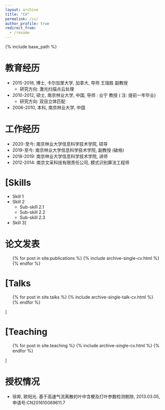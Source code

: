 ```yaml
---
layout: archive
title: "CV"
permalink: /cv/
author_profile: true
redirect_from:
  - /resume
---
```


{% include base_path %}

教育经历
======
* 2015-2018, 博士, 卡尔加里大学, 加拿大, 导师 王瑞胜 副教授
	* 研究方向: 激光扫描点云处理
* 2010-2012, 硕士, 南京林业大学, 中国, 导师 : 业宁 教授 ( 注: 提前一年毕业)
	* 研究方向: 双目立体匹配
* 2006-2010, 本科, 南京林业大学, 中国 

工作经历
======
* 2020-至今: 南京林业大学信息科学技术学院, 硕导
* 2019-至今: 南京林业大学信息科学技术学院, 副教授 (破格)
* 2018-2019: 南京林业大学信息科学技术学院, 讲师
* 2012-2014: 南京文采科技有限责任公司, 模式识别算法工程师
  
[Skills
======
* Skill 1
* Skill 2
  * Sub-skill 2.1
  * Sub-skill 2.2
  * Sub-skill 2.3
* Skill 3]

论文发表
======
  <ul>{% for post in site.publications %}
    {% include archive-single-cv.html %}
  {% endfor %}</ul>
  
[Talks
======
  <ul>{% for post in site.talks %}
    {% include archive-single-talk-cv.html %}
  {% endfor %}</ul>]
  
[Teaching
======
  <ul>{% for post in site.teaching %}
    {% include archive-single-cv.html %}
  {% endfor %}</ul>]
  

授权情况
======
* 徐昇, 欧阳光. 基于高速气流离散的叶中含梗及打叶参数检测剔除, 2013.03.05, 申请号:CN201610069611.7




